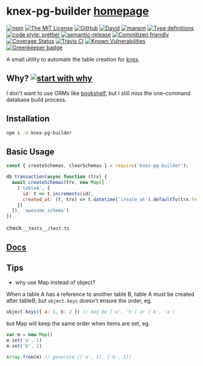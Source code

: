 # knex-pg-builder [homepage](https:///xiechao06.github.io/knex-pg-builder)

[![npm](https://img.shields.io/npm/v/knex-pg-builder.svg?style=flat-square)](https://www.npmjs.org/package/knex-pg-builder)
[![The MIT License](https://img.shields.io/badge/license-MIT-orange.svg?style=flat-square)](http://opensource.org/licenses/MIT)
[![GitHub](https://img.shields.io/github/issues/xiechao06/knex-pg-builder.svg?style=flat-square)](https://github.com/xiechao06/knex-pg-builder/issues)
[![David](https://img.shields.io/david/xiechao06/knex-pg-builder.svg?style=flat-square)](https://david-dm.org/xiechao06/knex-pg-builder)
[![manpm](https://img.shields.io/badge/manpm-compatible-3399ff.svg)](https://github.com/bahmutov/manpm)
[![Type definitions](https://img.shields.io/npm/types/typescript.svg)](https://www.typescriptlang.org/)
[![code style: prettier](https://img.shields.io/badge/code_style-prettier-ff69b4.svg?style=flat-square)](https://github.com/prettier/prettier)
[![semantic-release](https://img.shields.io/badge/%20%20%F0%9F%93%A6%F0%9F%9A%80-semantic--release-e10079.svg)](https://github.com/semantic-release/semantic-release)
[![Commitizen friendly](https://img.shields.io/badge/commitizen-friendly-brightgreen.svg)](http://commitizen.github.io/cz-cli/)
[![Coverage Status](https://coveralls.io/repos/github/xiechao06/knex-pg-builder/badge.svg)](https://coveralls.io/github/xiechao06/knex-pg-builder)
[![Travis CI](https://img.shields.io/travis/xiechao06/knex-pg-builder.svg?style=flat-square)](https://travis-ci.org/xiechao06/knex-pg-builder)
[![Known Vulnerabilities](https://snyk.io/test/npm/knex-pg-builder/badge.svg)](https://snyk.io/test/npm/knex-pg-builder)
[![Greenkeeper badge](https://badges.greenkeeper.io/xiechao06/knex-pg-builder.svg)](https://greenkeeper.io/)

A small utility to automate the table creation for [knex](https://knexjs.org).

## Why? [![start with why](https://img.shields.io/badge/start%20with-why%3F-brightgreen.svg?style=flat)](http://www.ted.com/talks/simon_sinek_how_great_leaders_inspire_action)

I don't want to use ORMs like [bookshelf](https://bookshelfjs.org/), but I
still miss the one-command database build process.

## Installation

```bash
npm i -D knex-pg-builder
```

## Basic Usage

```javascript
const { createSchemas, clearSchemas } = require('knex-pg-builder');

db.transaction(async function (trx) {
  await createSchemas(trx, new Map([
    ['tableA', {
      id: t => t.increments(id),
      created_at: (t, trx) => t.datetime('create_at').defaultTo(trx.fn.now(6))
    }]
  ]), 'awesome_schema')
})
```

check `__tests__/test.ts`

## [Docs](https:///xiechao06.github.io/knex-pg-builder)

## Tips

* why use Map instead of object?

When a table A has a reference to another table B, table A must be created after
tableB, but `object.keys` doesn't ensure the order, eg.

```javascript
object.keys({ a: 1, b: 2 }) // may be ['a', 'b'] or ['b', 'a']
```

but Map will keep the same order when items are set, eg.

```javascript
var m = new Map()
m.set('a', 1)
m.set('b', 2)

Array.from(m) // generate [['a', 1], ['b', 1]]
```

